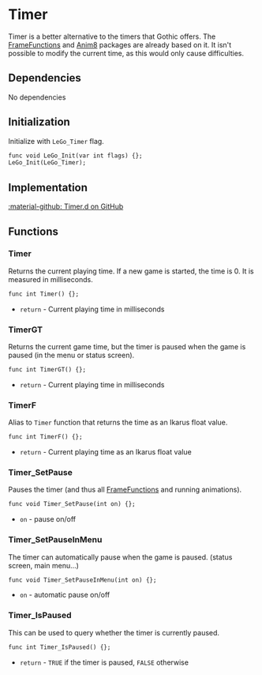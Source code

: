 # Timer
Timer is a better alternative to the timers that Gothic offers. The [FrameFunctions](frame_functions.md) and [Anim8](anim8.md) packages are already based on it. It isn't possible to modify the current time, as this would only cause difficulties.

## Dependencies
No dependencies

## Initialization
Initialize with `LeGo_Timer` flag.
```dae
func void LeGo_Init(var int flags) {};
LeGo_Init(LeGo_Timer);
```
## Implementation
[:material-github: Timer.d on GitHub](https://github.com/Lehona/LeGo/blob/dev/Timer.d)

## Functions

### Timer
Returns the current playing time. If a new game is started, the time is 0. It is measured in milliseconds.
```dae
func int Timer() {};
```

- `return` - Current playing time in milliseconds

### TimerGT
Returns the current game time, but the timer is paused when the game is paused (in the menu or status screen).
```dae
func int TimerGT() {};
```

- `return` - Current playing time in milliseconds

### TimerF
Alias to `Timer` function that returns the time as an Ikarus float value.
```dae
func int TimerF() {};
```

- `return` - Current playing time as an Ikarus float value

### Timer_SetPause
Pauses the timer (and thus all [FrameFunctions](frame_functions.md) and running animations).
```dae
func void Timer_SetPause(int on) {};
```

- `on` - pause on/off

### Timer_SetPauseInMenu
The timer can automatically pause when the game is paused. (status screen, main menu...)
```dae
func void Timer_SetPauseInMenu(int on) {};
```

- `on` - automatic pause on/off

### Timer_IsPaused
This can be used to query whether the timer is currently paused.
```dae
func int Timer_IsPaused() {};
```

- `return` - `TRUE` if the timer is paused, `FALSE` otherwise
